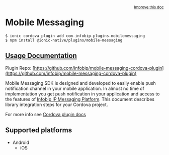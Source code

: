 <a style="float:right;font-size:12px;" href="http://github.com/danielsogl/awesome-cordova-plugins/edit/master/src/@awesome-cordova-plugins/plugins/mobile-messaging/index.ts#L174">
  Improve this doc
</a>

# Mobile Messaging

```
$ ionic cordova plugin add com-infobip-plugins-mobilemessaging
$ npm install @ionic-native/plugins/mobile-messaging
```

## [Usage Documentation](https://ionicframework.com/docs/native/mobile-messaging/)

Plugin Repo: [https://github.com/infobip/mobile-messaging-cordova-plugin](https://github.com/infobip/mobile-messaging-cordova-plugin)

Mobile Messaging SDK is designed and developed to easily enable push notification channel in your mobile application.
In almost no time of implementation you get push notification in your application and access to the features of [Infobip IP Messaging Platform](https://portal.infobip.com/push/).
This document describes library integration steps for your Cordova project.

For more info see [Cordova plugin docs](https://github.com/infobip/mobile-messaging-cordova-plugin)

## Supported platforms

- Android
  - iOS
  


